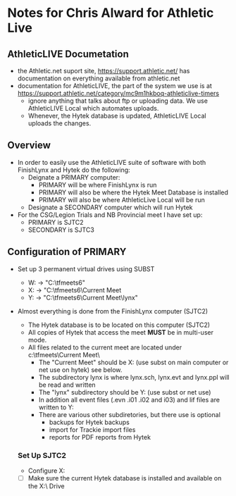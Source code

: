 # Notes for Chris Alward for Athletic Live

## AthleticLIVE Documetation
- the Athletic.net suport site, https://support.athletic.net/ has documentation on everything available from athletic.net
- documentation for AthleticLIVE, the part of the system we use is at https://support.athletic.net/category/mc9m1hkboq-athleticlive-timers
  - ignore anything that talks about ftp or uploading data. We use AthleticLIVE Local which automates uploads.
  - Whenever, the Hytek database is updated, AthleticLIVE Local uploads the changes. 

## Overview
- In order to easily use the AthleticLIVE suite of software with both FinishLynx and Hytek do the following:
  - Deignate a PRIMARY computer:
    - PRIMARY will be where FinishLynx is run
    - PRIMARY will also be where the Hytek Meet Database is installed
    - PRIMARY will also be where AthleticLive Local will be run
  - Designate a SECONDARY computer which will run Hytek
- For the CSG/Legion Trials and NB Provincial meet I have set up:
  - PRIMARY is SJTC2
  - SECONDARY is SJTC3

## Configuration of PRIMARY
- Set up 3 permanent virtual drives using SUBST
  - W:  ->  "C:\tfmeets6"
  - X:  ->  "C:\tfmeets6\Current Meet
  - Y:  ->  "C:\tfmeets6\Current Meet\lynx"


- Almost everything is done from the FinishLynx computer (SJTC2)
  - The Hytek database is to be located on this computer (SJTC2)
  - All copies of Hytek that access the meet **MUST** be in multi-user mode.
  - All files related to the current meet are located under c:\tfmeets\Current Meet\
    - The "Current Meet" should be X: (use subst on main computer or net use on hytek) see below.
    - The subdirectory lynx is where lynx.sch, lynx.evt and lynx.ppl will be read and written
    - The "lynx" subdirectory should be Y: (use subst or net use)
    - In addition all event files (.evn .i01 .i02 and i03) and lif files are written to Y:
    - There are various other subdiretories, but there use is optional
      - backups for Hytek backups
      - import for Trackie import files
      - reports for PDF reports from Hytek

  ### Set Up SJTC2
  - Configure X: 
  - [ ] Make sure the current Hytek database is installed and available on the X:\ Drive
